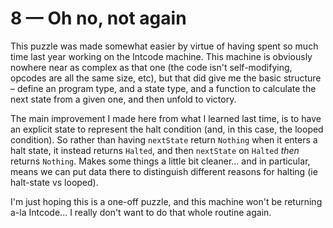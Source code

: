 # 8 &mdash; Oh no, not again
This puzzle was made somewhat easier by virtue of having spent so much time last year working on the Intcode machine. This machine is obviously nowhere near as complex as that one (the code isn't self-modifying, opcodes are all the same size, etc), but that did give me the basic structure &ndash; define an program type, and a state type, and a function to calculate the next state from a given one, and then unfold to victory.

The main improvement I made here from what I learned last time, is to have an explicit state to represent the halt condition (and, in this case, the looped condition). So rather than having `nextState` return `Nothing` when it enters a halt state, it instead returns `Halted`, and then `nextState` on `Halted` _then_ returns `Nothing`. Makes some things a little bit cleaner... and in particular, means we can put data there to distinguish different reasons for halting (ie halt-state vs looped).

I'm just hoping this is a one-off puzzle, and this machine won't be returning a-la Intcode... I really don't want to do that whole routine again.
